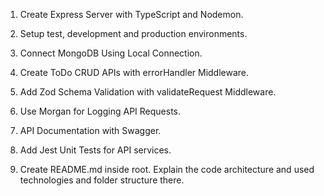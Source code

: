1.  Create Express Server with TypeScript and Nodemon.

2.  Setup test, development and production environments.

3.  Connect MongoDB Using Local Connection.

4.  Create ToDo CRUD APIs with errorHandler Middleware.

5.  Add Zod Schema Validation with validateRequest Middleware.

6.  Use Morgan for Logging API Requests.

7.  API Documentation with Swagger.

8.  Add Jest Unit Tests for API services.

9.  Create README.md inside root. Explain the code architecture and used technologies and folder structure there.
